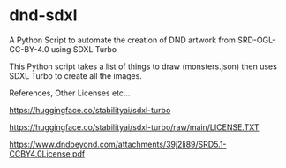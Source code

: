 # dnd-sdxl
A Python Script to automate the creation of DND artwork from SRD-OGL-CC-BY-4.0 using SDXL Turbo

This Python script takes a list of things to draw (monsters.json) then uses SDXL Turbo to create all the images.



References, Other Licenses etc...

https://huggingface.co/stabilityai/sdxl-turbo

https://huggingface.co/stabilityai/sdxl-turbo/raw/main/LICENSE.TXT

https://www.dndbeyond.com/attachments/39j2li89/SRD5.1-CCBY4.0License.pdf

